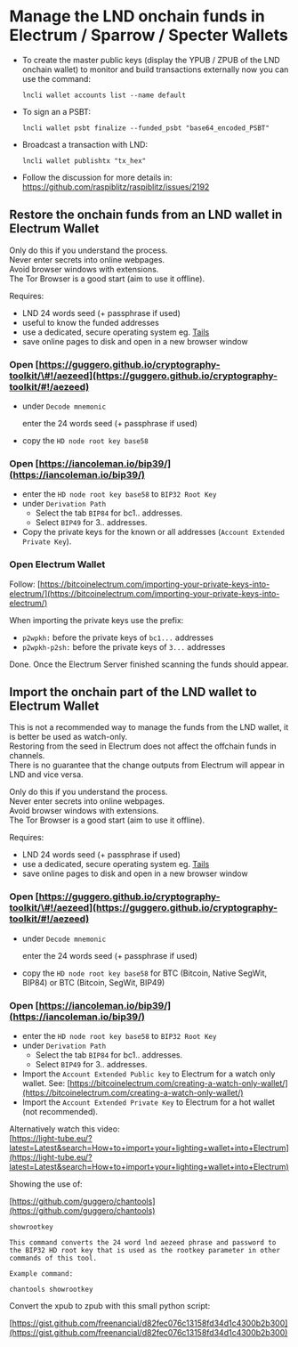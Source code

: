 # Manage the LND onchain funds in Electrum / Sparrow / Specter Wallets

* To create the master public keys (display the YPUB / ZPUB of the LND onchain wallet) to monitor and build transactions externally now you can use the command:
  ```
  lncli wallet accounts list --name default
  ```

* To sign an a PSBT:
  ```
  lncli wallet psbt finalize --funded_psbt "base64_encoded_PSBT"
  ```

* Broadcast a transaction with LND:
  ```
  lncli wallet publishtx "tx_hex"
  ```

* Follow the discussion for more details in: https://github.com/raspiblitz/raspiblitz/issues/2192

## Restore the onchain funds from an LND wallet in Electrum Wallet

Only do this if you understand the process.  
Never enter secrets into online webpages.  
Avoid browser windows with extensions.  
The Tor Browser is a good start \(aim to use it offline\).

Requires:

* LND 24 words seed \(+ passphrase if used\)
* useful to know the funded addresses
* use a dedicated, secure operating system eg. [Tails](https://tails.boum.org/)
* save online pages to disk and open in a new browser window

### Open [https://guggero.github.io/cryptography-toolkit/\#!/aezeed](https://guggero.github.io/cryptography-toolkit/#!/aezeed)

* under `Decode mnemonic`

  enter the 24 words seed \(+ passphrase if used\)

* copy the `HD node root key base58`

### Open [https://iancoleman.io/bip39/](https://iancoleman.io/bip39/)

* enter the `HD node root key base58` to `BIP32 Root Key`
* under `Derivation Path`
  * Select the tab `BIP84` for bc1.. addresses.
  * Select `BIP49` for 3.. addresses. 
* Copy the private keys for the known or all addresses \(`Account Extended Private Key`\).

### Open Electrum Wallet

Follow: [https://bitcoinelectrum.com/importing-your-private-keys-into-electrum/](https://bitcoinelectrum.com/importing-your-private-keys-into-electrum/)

When importing the private keys use the prefix:

* `p2wpkh:` before the private keys of `bc1...` addresses
* `p2wpkh-p2sh:` before the private keys of `3...` addresses

Done. Once the Electrum Server finished scanning the funds should appear.

## Import the onchain part of the LND wallet to Electrum Wallet

This is not a recommended way to manage the funds from the LND wallet, it is better be used as watch-only.  
Restoring from the seed in Electrum does not affect the offchain funds in channels.  
There is no guarantee that the change outputs from Electrum will appear in LND and vice versa.

Only do this if you understand the process.  
Never enter secrets into online webpages.  
Avoid browser windows with extensions.  
The Tor Browser is a good start \(aim to use it offline\).

Requires:

* LND 24 words seed \(+ passphrase if used\)
* use a dedicated, secure operating system eg. [Tails](https://tails.boum.org/)
* save online pages to disk and open in a new browser window

### Open [https://guggero.github.io/cryptography-toolkit/\#!/aezeed](https://guggero.github.io/cryptography-toolkit/#!/aezeed)

* under `Decode mnemonic`

  enter the 24 words seed \(+ passphrase if used\)

* copy the `HD node root key base58` for BTC \(Bitcoin, Native SegWit, BIP84\) or BTC \(Bitcoin, SegWit, BIP49\)

### Open [https://iancoleman.io/bip39/](https://iancoleman.io/bip39/)

* enter the `HD node root key base58` to `BIP32 Root Key`
* under `Derivation Path`
  * Select the tab `BIP84` for bc1.. addresses.
  * Select `BIP49` for 3.. addresses. 
* Import the `Account Extended Public key` to Electrum for a watch only wallet. See: [https://bitcoinelectrum.com/creating-a-watch-only-wallet/](https://bitcoinelectrum.com/creating-a-watch-only-wallet/)
* Import the `Account Extended Private Key` to Electrum for a hot wallet \(not recommended\).

Alternatively watch this video:  
[https://light-tube.eu/?latest=Latest&search=How+to+import+your+lighting+wallet+into+Electrum](https://light-tube.eu/?latest=Latest&search=How+to+import+your+lighting+wallet+into+Electrum)

Showing the use of:

[https://github.com/guggero/chantools](https://github.com/guggero/chantools)

```text
showrootkey

This command converts the 24 word lnd aezeed phrase and password to the BIP32 HD root key that is used as the rootkey parameter in other commands of this tool.

Example command:

chantools showrootkey
```

Convert the xpub to zpub with this small python script:

[https://gist.github.com/freenancial/d82fec076c13158fd34d1c4300b2b300](https://gist.github.com/freenancial/d82fec076c13158fd34d1c4300b2b300)

